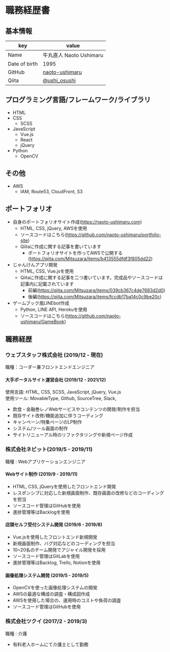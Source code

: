 # 職務経歴書

## 基本情報

|key|value|
|---|-----|
|Name|牛丸直人 Naoto Ushimaru|
|Date of birth|1995|
|GitHub|[naoto-ushimaru](https://github.com/naoto-ushimaru)|
|Qiita|[@ushi_osushi](https://qiita.com/ushi_osushi)|

## プログラミング言語/フレームワーク/ライブラリ

- HTML
- CSS
  - SCSS
- JavaScript
  - Vue.js
  - React
  - jQuery
- Python
  - OpenCV

## その他

- AWS
  - IAM, Route53, CloudFront, S3
  
## ポートフォリオ

- 自身のポートフォリオサイト作成(https://naoto-ushimaru.com)
  - HTML, CSS, jQuery, AWSを使用
  - ソースコードはこちら(https://github.com/naoto-ushimaru/portfolio-site)
  - Qiitaに作成に関する記事を書いています
    - ポートフォリオサイトを作ってAWSで公開する(https://qiita.com/Mitsuzara/items/b413555dfdf3f805dd22)
- じゃんけんアプリ開発
  - HTML, CSS, Vue.jsを使用
  - Qiitaに作成に関する記事を二つ書いています。完成品やソースコードは記事内に記載されています
    - 前編(https://qiita.com/Mitsuzara/items/039cb367c4de7683d2d0)
    - 後編(https://qiita.com/Mitsuzara/items/fccdb17ba14c0c9be20c)
- ゲームブック風LINEbot作成
  - Python, LINE API, Herokuを使用
  - ソースコードはこちら(https://github.com/naoto-ushimaru/GameBook)

## 職務経歴

### ウェブスタッフ株式会社 (2019/12 - 現在)

職種：コーダー兼フロントエンドエンジニア

#### 大手ポータルサイト運営会社 (2019/12 - 2021/12)

使用言語: HTML, CSS, SCSS, JavaScript, jQuery, Vue.js  
使用ツール: MovableType, Github, SourceTree, Slack,

- 飲食・金融巻レノWebサービスやコンテンツの開発/制作を担当
- 既存サイト改修/機能追加に伴うコーディング
- キャンペーン/特集ページのLP制作
- システム/ツール画面の制作
- サイトリニューアル時のリファクタリングや新規ページ作成

### 株式会社ネビット(2019/5 - 2019/11)

職種 : Webアプリケーションエンジニア

####  Webサイト制作 (2019/9 - 2019/11)

- HTML, CSS, jQueryを使用したフロントエンド開発
- レスポンシブに対応した新規画面制作、既存画面の改修などのコーディングを担当
- ソースコード管理はGitHubを使用
- 進捗管理等はBacklogを使用

#### 店頭セルフ受付システム開発 (2019/6 - 2019/8)

- Vue.jsを使用したフロントエンド新規開発
- 新規画面制作、バグ対応などのコーディングを担当
- 10~20名のチーム開発でアジャイル開発を採用
- ソースコード管理はGitLabを使用
- 進捗管理等はBacklog, Trello, Notionを使用

#### 画像処理システム開発 (2019/5 - 2019/5)

- OpenCVを使った画像処理システムの開発
- AWSの最適な構成の調査・構成図作成
- AWSを使用した場合の、運用時のコストや負荷の調査
- ソースコード管理はGitHubを使用

### 株式会社ツクイ (2017/2 - 2019/3)

職種 : 介護

- 有料老人ホームにて介護士として勤務

